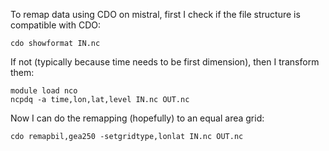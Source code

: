 To remap data using CDO on mistral, first I check if the file structure is compatible with CDO:
```
cdo showformat IN.nc
```
If not (typically because time needs to be first dimension), then I transform them:


```
module load nco
ncpdq -a time,lon,lat,level IN.nc OUT.nc
```

Now I can do the remapping (hopefully) to an equal area grid:
```
cdo remapbil,gea250 -setgridtype,lonlat IN.nc OUT.nc
```
